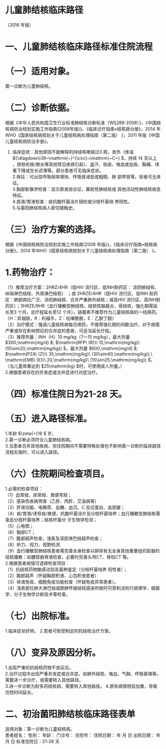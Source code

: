 # 儿童肺结核临床路径  
（2016 年版）  
# 一、儿童肺结核临床路径标准住院流程  
# （一）适用对象。  
第一诊断为儿童肺结核。  
# （二）诊断依据。  
根据《中华人民共和国卫生行业标准肺结核诊断标准（WS288-2008）》，《中国结核病防治规划实施工作指南(2008年版)》，《临床诊疗指南•结核病分册》，2014 年WHO《国家结核病规划关于儿童结核病处理指南（第二版） 》，2011 年版《中国儿童结核病防治手册》。  
1. 临床症状：其他原因不能解释的持续咳嗽超过3 周，发热（体温 ${\diagdown}38~\mathrm{~}^{\circ}~\mathrm{~C~} $，持续 14 天以上 ，排除疟疾/肺炎等其他常见疾病引起）、盗汗、咳痰、咯血或血痰、胸痛、体重下降或生长迟滞等。部分患者可无临床症状。  
2.体征：可出现呼吸频率增快、呼吸音减低或粗糙、肺 部啰音等。轻者可无体征。  
3.胸部影像学检查：显示原发综合征，粟粒性肺结核或 其他活动性肺结核病变特征。  
4.痰液/胃液检查：痰抗酸杆菌涂片镜检或分枝杆菌培 养阳性。  
5.与菌阳肺结核病人密切接触史。  
# （三）治疗方案的选择。  
根据《中国结核病防治规划实施工作指南(2008 年版)》，《临床诊疗指南•结核病分册》，2014 年WHO《国家结核病规划关于儿童结核病处理指南（第二版） 》。  
# 1.药物治疗：  
（1）推荐治疗方案：2HRZ/4HR（低HIV 流行区、低INH耐药区： 涂阴肺结核、纵隔淋巴结核、外周淋巴结核） ；或  2HRZE/4HR（低HIV 流行区、低INH 耐药区：肺部病灶广泛、涂阳肺结核、合并严重肺外结核；或高HIV 流行区、高INH耐药区）；3HRZE/9HR（血行播散型肺结核、结核性脑膜炎、骨结核，强化期需延长至3 个月，总疗程延长至12 个月）。链霉素不推荐作为儿童结核病的一线用药。  
（H：异烟肼，R：利福平，Z：吡嗪酰胺，E：乙胺丁醇）  
（2）治疗模式：强调儿童结核病每日用药，不推荐强化期的间歇治疗。对于病情严重或存在影响预后的合并症的患者，可适当延长疗程。  
（3）推荐剂量：INH（H）10 mg/kg（7～15 mg/kg），最大剂量 $300\,\mathrm{mg/d} $; $\mathrm{RFP\ (R)}\ 15\,\mathrm{mg/kg}\ (10\sim20\,\mathrm{mg/kg}) $，最大剂量 $600\,\mathrm{mg/d} $; $\mathrm{PZA\ (Z)}\ 35\,\mathrm{mg/kg}\ (30\sim40\,\mathrm{mg/kg}),\ \mathrm{EMB\ (E)}\ 20\,\mathrm{mg/kg}\ (15\sim25\,\mathrm{mg/kg}) $。（当儿童体重达到 $25\mathrm{kg} $时，可使用成人剂量。）  
2.根据患者存在的并发症或合并症进行对症治疗。  
# （四）标准住院日为21-28 天。  
# （五）进入路径标准。  
1.年龄 $\zeta{=}18 $ 岁。  
2.第一诊断必须符合儿童肺结核病。  
3.当患者合并其他疾病，但住院期间不需要特殊处理也不影响第一诊断的临床路径流程实施时，可以进入路径。  
# （六）住院期间检查项目。  
1.必需的检查项目：  
（1）血常规、尿常规、粪便常规；  
（2）感染性疾病筛查（乙肝、丙肝、艾滋病等）  
（3）肝肾功能、电解质、血糖、血沉、C 反应蛋白、血尿酸；  
（4）痰/胃液/诱导痰/粪便，抗酸杆菌涂片及分枝杆菌培养；血行播散型肺结核需查血分枝杆菌培养；结核杆菌分 子生物学检测；  
（5）心电图；  
（6）胸部CT；  
（7）腹部超声检查，浅表及深部淋巴结超声检查；  
（8）听力、视力、视野检测  
（9）血行播散型肺结核患者需完善全身检查以排除有无全身其他重要组织脏器的结核播散：如腰穿脑脊液检查，必要时完善头颅CT、脊柱CT 等。  
2.根据患者病情可选择检查项目：  
（1）抗结核药物敏感试验及菌种鉴定（分枝杆菌培养 阳性者）；  
（2）胸部超声（怀疑胸腔积液、心包积液患者）  
（3）体液免疫、细胞免疫功能检查（怀疑免疫异常患者）。  
（4）浅表部位肿大淋巴结或脓肿怀疑结核感染所致时可穿刺活检行病理学、细菌学、分子生物学诊断技术等检查。  
# （七）出院标准。  
1.临床症状好转。 2.患者可耐受制定的抗结核治疗方案。  
# （八）变异及原因分析。  
1.出现严重的抗结核药物不良反应。  
2.治疗过程中出现严重并发症或合并症，如肺外结核、咯血、气胸、呼吸衰竭等，需要进一步诊疗，或需要转入其他路径。  
3.进一步诊断为耐多药结核病，需要转入其他路径。 4.原有病情明显加重，导致住院时间延长。  
# 二、初治菌阳肺结核临床路径表单  
适用对象：第一诊断为儿童结核病。  
患者姓名：           性别：       年龄：        门诊号：       住院号：       住院日期：    年  月  日    出院日期：    年  月   日     标准住院日：21-28 天  
